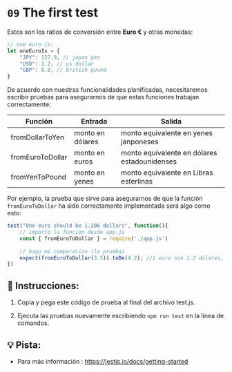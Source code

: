 # `09` The first test

Estos son los ratios de conversión entre **Euro €** y otras monedas:

```js
// one euro is:
let oneEuroIs = {
    "JPY": 127.9, // japan yen
    "USD": 1.2, // us dollar
    "GBP": 0.8, // british pound
}
```

De acuerdo con nuestras funcionalidades planificadas, necesitaremos escribir pruebas para asegurarnos de que estas funciones trabajan correctamente:

| Función           | Entrada             | Salida                                      |
| ----------------- | ------------------ | -------------------------------------------- |
| fromDollarToYen   | monto en dólares   | monto equivalente en yenes janponeses        |
| fromEuroToDollar  | monto en euros     | monto equivalente en dólares estadounidenses |
| fromYenToPound    | monto en yenes     | monto equivalente en Libras esterlinas       |

Por ejemplo, la prueba que sirve para asegurarnos de que la función `fromEuroToDollar` ha sido correctamente implementada será algo como esto:

```js
test("One euro should be 1.206 dollars", function(){
    // importo la funcion desde app.js
    const { fromEuroToDollar } = require('./app.js')
    
    // hago mi comparacion (la prueba)
    expect(fromEuroToDollar(3.5)).toBe(4.2); //1 euro son 1.2 dolares, entonces 3.5 euros deberian ser = (3.5 * 1.2)
})
```

## 📝 Instrucciones:

1. Copia y pega este código de prueba al final del archivo test.js.

2. Ejecuta las pruebas nuevamente escribiendo `npm run test` en la línea de comandos.

## 💡 Pista:

+ Para más información : https://jestjs.io/docs/getting-started